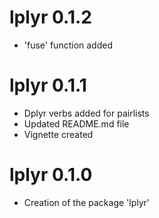 # lplyr 0.1.2

* 'fuse' function added


# lplyr 0.1.1

* Dplyr verbs added for pairlists
* Updated README.md file
* Vignette created


# lplyr 0.1.0

* Creation of the package 'lplyr'